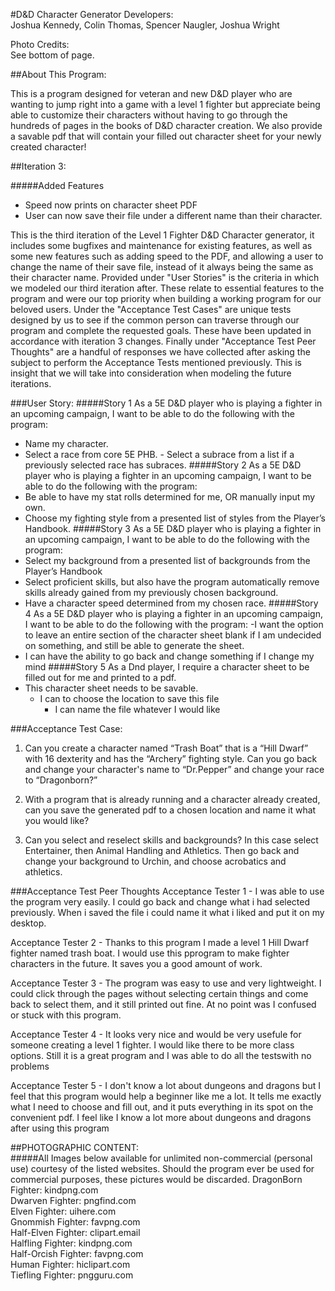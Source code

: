 #D&D Character Generator
Developers:\
Joshua Kennedy, Colin Thomas, Spencer Naugler, Joshua Wright

Photo Credits:\
See bottom of page.

##About This Program:

This is a program designed for veteran and new D&D player who are wanting to jump right
into a game with a level 1 fighter but appreciate being able to customize their characters
without having to go through the hundreds of pages in the books of D&D character creation.
We also provide a savable pdf that will contain your filled out character sheet for your 
newly created character!

##Iteration 3: 

#####Added Features
- Speed now prints on character sheet PDF
- User can now save their file under a different name than their character.

This is the third iteration of the Level 1 Fighter D&D Character generator, it
includes some bugfixes and maintenance for existing features, as well as some 
new features such as adding speed to the PDF, and allowing a user to change the name 
of their save file, instead of it always being the same as their character name. 
Provided under "User Stories" is the criteria in which we modeled our third iteration after.
These relate to essential features to the program and were our top priority when 
building a working program for our beloved users.
Under the "Acceptance Test Cases" are unique tests designed by us to see if the
common person can traverse through our program and complete the requested goals. 
These have been updated in accordance with iteration 3 changes. 
Finally under "Acceptance Test Peer Thoughts" are a handful of responses we have
collected after asking the subject to perform the Acceptance Tests mentioned previously.
This is insight that we will take into consideration when modeling the future iterations.


###User Story:
#####Story 1
As a 5E D&D player who is playing a fighter in an upcoming campaign, I want to be able to do the following with the program:
- Name my character.
- Select a race from core 5E PHB.
   		- Select a subrace from a list if a previously selected race has subraces.
#####Story 2
As a 5E D&D player who is playing a fighter in an upcoming campaign, I want to be able to do the following with the program:
- Be able to have my stat rolls determined for me, OR manually input my own.
- Choose my fighting style from a presented list of styles from the Player’s Handbook.
#####Story 3
As a 5E D&D player who is playing a fighter in an upcoming campaign, I want to be able to do the following with the program:
- Select my background from a presented list of backgrounds from the Player’s Handbook
- Select proficient skills, but also have the program automatically remove skills already   gained from my previously chosen background.
- Have a character speed determined from my chosen race.
#####Story 4
As a 5E D&D player who is playing a fighter in an upcoming campaign, I want to be able to do the following with the program:
-I want the option to leave an entire section of the character sheet blank if I am undecided on something, and still be able to generate the sheet.
- I can have the ability to go back and change something if I change my mind
#####Story 5
As a Dnd player, I require a character sheet to be filled out for me and printed to a pdf.
- This character sheet needs to be savable.
	- I can to choose the location to save this file
		- I can name the file whatever I would like

###Acceptance Test Case:
1. Can you create a character named “Trash Boat” that is a “Hill Dwarf” 
with 16 dexterity and has the “Archery” fighting style. 
Can you go back and change your character's name to “Dr.Pepper” and change your race to “Dragonborn?”

2. With a program that is already running and a character already created, can you 
save the generated pdf to a chosen location and name it what you would like?

3. Can you select and reselect skills and backgrounds? In this case select Entertainer, then Animal Handling and Athletics. 
Then go back and change your background to Urchin, and choose acrobatics and athletics.

###Acceptance Test Peer Thoughts
Acceptance Tester 1 - I was able to use the program very easily. 
I could go back and change what i had selected previously. 
When i saved the file i could name it what i liked and put it on my desktop.

Acceptance Tester 2 - Thanks to this program I made a level 1 Hill Dwarf fighter named trash boat. 
I would use this pprogram to make fighter characters in the future. It saves you a good amount of work.

Acceptance Tester 3 - The program was easy to use and very lightweight. 
I could click through the pages without selecting certain things and come back to select them, 
and it still printed out fine. At no point was I confused or stuck with this program.

Acceptance Tester 4 - It looks very nice and would be very usefule for someone creating a level 1 fighter. 
I would like there to be more class options. Still it is a great program and 
I was able to do all the testswith no problems 

Acceptance Tester 5 - I don't know a lot about dungeons and dragons but 
I feel that this program would help a beginner like me a lot. It tells me exactly what I need to choose and fill out, 
and it puts everything in its spot on the convenient pdf. I feel like I know a lot more about dungeons and 
dragons after using this program

##PHOTOGRAPHIC CONTENT:  
#####All Images below available for unlimited non-commercial (personal use) courtesy of the listed websites.  Should the program ever be used for commercial purposes, these pictures would be discarded.
DragonBorn Fighter:  kindpng.com\
Dwarven Fighter: pngfind.com\
Elven Fighter:  uihere.com\
Gnommish Fighter: favpng.com\
Half-Elven Fighter:  clipart.email\
Halfling Fighter:  kindpng.com\
Half-Orcish Fighter:  favpng.com\
Human Fighter:  hiclipart.com\
Tiefling Fighter:  pngguru.com
